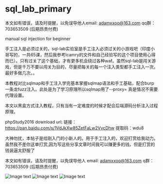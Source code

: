# sql_lab_primary
本文如有错误，请及时提醒，以免误导他人email:     adamxxoo@163.com qq群：703653509 (后期昂贵付费)

manual sql injection for beginner

手工注入是必须过关的，sql-lab实验室是手工注入必须过关的小游戏吧（印度小哥写的，一共65课，然后我参考lcamry的文件和自己经验写的这个项目使用心得而已）。只有过关了这个基础，才有更多机会绕过各种waf。虽然sql-lab是闯关游戏，但是千万不要以闯关为目的，尽量把每关的每一个注入类型都手工注入一次。最好多做几次。。


本教程对比sqlmap和手工注入学完基本掌握sqlmap语法和手工基础，配合burp一条龙fuzz注入。此处是为了学习原理所以sqlmap用了--proxy= 真是情况不需要代理设置。

本文以黑盒方式注入教程，只有当有一定难度的时候才配合后端源码分析注入过程原理。

phpStudy2016 download url:
链接：https://pan.baidu.com/s/1VdJkXw85ZetFaLw2VvcDhw 
提取码：wdu8 

大神勿扰，本帖子是给刚入门的小新人的。用于手工注入的，欢迎打赏给我动力。虽然我不差你这单打赏,因为写这些分享文章时间我可以赚更多的钱。但是打赏的钱装逼太舒服了

本文如有错误，请及时提醒，以免误导他人 email:    adamxxoo@163.com   q群：703653509 (后期昂贵付费)

![Image text](https://github.com/Adamloveve/sql_lab_primary/blob/master/IMG/wx.png)
![Image text](https://github.com/Adamloveve/sql_lab_primary/blob/master/IMG/qq.jpg)
![Image text](https://github.com/Adamloveve/sql_lab_primary/blob/master/IMG/alipay.jpg)
